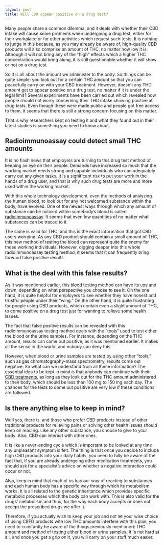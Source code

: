 ```yaml
---
layout: post
title: Will CBD appear positive on a drug test?
---
```


Many people share a common dilemma, and it deals with whether their CBD intake will cause some problems when undergoing a drug test, either for their workplace or for other activities which request such tests. It is nothing to judge in this because, as you may already be aware of, high-quality CBD products will also comprise an amount of THC, no matter how low it is. Although it will not bring any of the "high" effects which a higher THC concentration would bring along, it is still questionable whether it will show or not on a drug test. 

So it is all about the amount we administer to the body. So things can be quite simple: you look out for a certain THC amount so that you can peacefully carry on with your CBD treatment. However, doesn’t any THC amount get to appear positive on a drug test, no matter if it is under the legal limit? Several experiments have been carried out which revealed how people should not worry concerning their THC intake showing positive at drug tests. Even though these were made public and people got free access to them, it seems that there is still a strong concern focusing on this matter.

That is why researchers kept on testing it and what they found out in their latest studies is something you need to know about. 

## Radioimmunoassay could detect small THC amounts

It is no flash news that employers are turning to this drug test method of keeping an eye on their people. Demands have increased so much that the working market needs strong and capable individuals who can adequately carry out any given tasks. It is a significant risk to put your work in the hands of a drug user, and that is why such drug tests are more and more used within the working market. 

With this whole technology development, even the methods of analyzing the human blood, to look out for any not welcomed substance within the body, have evolved. One of the newest ways through which any amount of substance can be noticed within somebody’s blood is called [radioimmunoassay](https://www.ncbi.nlm.nih.gov/pubmed/164695). It seems that even low quantities of no matter what substances can be traced to it.

The same is valid for THC, and this is the exact information that got CBD users worrying. As any CBD product should contain a small amount of THC, this new method of testing the blood can represent quite the enemy for these working individuals. However, digging deeper into this whole radioimmunoassay testing method, it seems that it can frequently bring forward false positive results. 

## What is the deal with this false results?

As it was mentioned earlier, this blood testing method can have its ups and down, depending on what perspective you choose to see it. On the one hand, it is quite helpful for employers to see whether they have honest and trustful people under their “wing.” On the other hand, it is quite frustrating for people using CBD products, which contain even a slight amount of THC, to come positive on a drug test just for wanting to relieve some health issues.

The fact that false positive results can be revealed with this radioimmunoassay testing method deals with the “tools” used to test either the blood or the urine samples. For instance, depending on the THC amount, results can come out positive, as it was mentioned earlier. It makes all the sense in the world, and nobody can deny this.

However, when blood or urine samples are tested by using other “tools,” such as gas chromatography-mass spectrometry, results come out negative. So what can we understand from all these information? The essential idea to be kept in mind is that anybody can continue with their [CBD treatments](https://www.ncbi.nlm.nih.gov/pmc/articles/PMC2828614/), as long as they look out for the THC amount administered to their body, which should be less than 100 mg to 150 mg each day. The chances for the tests to come out positive are very low if these conditions are followed.

## Is there anything else to keep in mind?

Well yes, there is, and those who prefer CBD products instead of other traditional products for relieving pains or solving other health issues should keep on reading. Like any other substance, you choose to give to your body. Also, CBD can interact with other ones. 

It is like a never-ending cycle which is important to be looked at any time any unpleasant symptom is felt. The thing is that once you decide to include high CBD products into your daily habits, you need to fully be aware of the fact that, if you are already undergoing other medication treatments, you should ask for a specialist’s advice on whether a negative interaction could occur or not.

Also, keep in mind that each of us has our way of reacting to substances and each human body has a specific way through which its metabolism works. It is all related to the genetic inheritance which provides specific metabolic processes which the body can work with. This is also valid for the drugs’ metabolism and thus, for the way each body accepts or does not accept the prescribed drugs we offer it. 

Therefore, if you actually wish to keep your job and not let your wise choice of using CBFD products with low THC amounts interfere with this plan, you need to constantly be aware of the things previously mentioned: THC amount and method of testing either blood or urine samples. It 's not hard at all, and once you get a grip on it, you will carry on your stuff much easier. 
